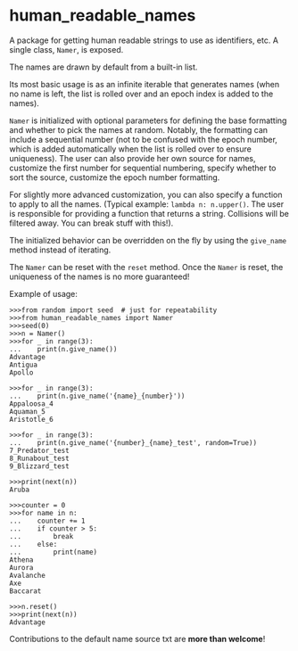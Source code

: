 # human_readable_names
A package for getting human readable strings to use as identifiers, etc.
A single class, ```Namer```, is exposed.

The names are drawn by default from a built-in list.
 
Its most basic usage is as an
infinite iterable that generates names (when no name is left, the list is
rolled over and an epoch index is added to the names).

```Namer``` is initialized with optional parameters for defining the base
formatting and whether to pick the names at random.
Notably, the formatting can include a sequential number (not to be confused
with the epoch number, which is added automatically when the list is rolled over
to ensure uniqueness).
The user can also provide her own source for names, customize the first
number for sequential numbering, specify whether to sort the source,
customize the epoch number formatting.

For slightly more advanced customization, you can also specify a function to apply to all
the names. (Typical example: ```lambda n: n.upper()```. The user is responsible for
providing a function that returns a string. Collisions will be filtered away.
You can break stuff with this!).

The initialized behavior can be overridden on the fly by using the
 ```give_name``` method instead of iterating.

The ```Namer``` can be reset with the ```reset``` method. Once the ```Namer```
is reset, the uniqueness of the names is no more guaranteed!

Example of usage:

```
>>>from random import seed  # just for repeatability
>>>from human_readable_names import Namer
>>>seed(0)
>>>n = Namer()
>>>for _ in range(3):
...    print(n.give_name())
Advantage
Antigua
Apollo

>>>for _ in range(3):
...    print(n.give_name('{name}_{number}'))
Appaloosa_4
Aquaman_5
Aristotle_6

>>>for _ in range(3):
...    print(n.give_name('{number}_{name}_test', random=True))
7_Predator_test
8_Runabout_test
9_Blizzard_test

>>>print(next(n))
Aruba

>>>counter = 0
>>>for name in n:
...    counter += 1
...    if counter > 5:
...        break
...    else:
...        print(name)
Athena
Aurora
Avalanche
Axe
Baccarat

>>>n.reset()
>>>print(next(n))
Advantage
```

Contributions to the default name source txt are **more than welcome**!